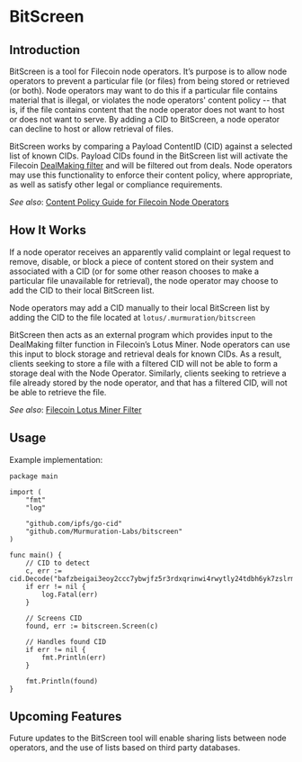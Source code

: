 # BitScreen

## Introduction

BitScreen is a tool for Filecoin node operators. It’s purpose is to allow node operators to prevent a particular file (or files) from being stored or retrieved (or both). Node operators may want to do this if a particular file contains material that is illegal, or violates the node operators' content policy -- that is, if the file contains content that the node operator does not want to host or does not want to serve. By adding a CID to BitScreen, a node operator can decline to host or allow retrieval of files.

BitScreen works by comparing a Payload ContentID (CID) against a selected list of known CIDs. Payload CIDs found in the BitScreen list will activate the Filecoin [DealMaking filter](https://github.com/filecoin-project/filecoin-docs/blob/master/docs/mine/lotus/miner-configuration.md#dealmaking-section) and will be filtered out from deals. Node operators may use this functionality to enforce their content policy, where appropriate, as well as satisfy other legal or compliance requirements.

*See also*: [Content Policy Guide for Filecoin Node Operators](https://github.com/Murmuration-Labs/filecoin-node-operator-kit/blob/main/Content-Policy-Guide.md)

## How It Works

If a node operator receives an apparently valid complaint or legal request to remove, disable, or block a piece of content stored on their system and associated with a CID (or for some other reason chooses to make a particular file unavailable for retrieval), the node operator may choose to add the CID to their local BitScreen list.

Node operators may add a CID manually to their local BitScreen list by adding the CID to the file located at `lotus/.murmuration/bitscreen`

BitScreen then acts as an external program which provides input to the DealMaking filter function in Filecoin’s Lotus Miner. Node operators can use this input to block storage and retrieval deals for known CIDs. As a result, clients seeking to store a file with a filtered CID will not be able to form a storage deal with the Node Operator. Similarly, clients seeking to retrieve a file already stored by the node operator, and that has a filtered CID, will not be able to retrieve the file.

*See also*: [Filecoin Lotus Miner Filter](https://github.com/filecoin-project/filecoin-docs/blob/master/docs/mine/lotus/miner-configuration.md#dealmaking-section)

## Usage

Example implementation:

```
package main

import (
	"fmt"
	"log"

	"github.com/ipfs/go-cid"
	"github.com/Murmuration-Labs/bitscreen"
)

func main() {
	// CID to detect
	c, err := cid.Decode("bafzbeigai3eoy2ccc7ybwjfz5r3rdxqrinwi4rwytly24tdbh6yk7zslrm")
	if err != nil {
		log.Fatal(err)
	}

	// Screens CID
	found, err := bitscreen.Screen(c)

	// Handles found CID
	if err != nil {
		fmt.Println(err)
	}

	fmt.Println(found)
}
```

## Upcoming Features

Future updates to the BitScreen tool will enable sharing lists between node operators, and the use of lists based on third party databases.
